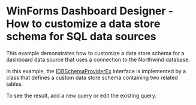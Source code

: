 # WinForms Dashboard Designer - How to customize a data store schema for SQL data sources


<p>This example demonstrates how to customize a data store schema for a dashboard data source that uses a connection to the Northwind database.</p>
<p>In this example, the <a href="https://documentation.devexpress.com/CoreLibraries/DevExpress.DataAccess.Sql.IDBSchemaProviderEx.class">IDBSchemaProviderEx</a> interface is implemented by a class that defines a custom data store schema containing two related tables. </p>
<p>To see the result, add a new query or edit the existing query.</p>

<br/>


